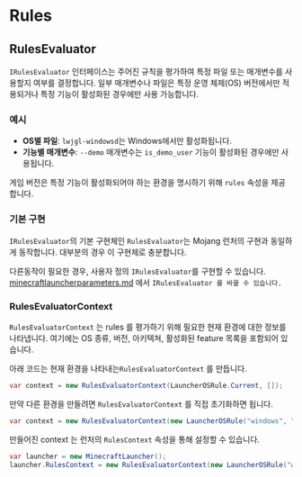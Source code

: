 # Rules

## RulesEvaluator

`IRulesEvaluator` 인터페이스는 주어진 규칙을 평가하여 특정 파일 또는 매개변수를 사용할지 여부를 결정합니다. 일부 매개변수나 파일은 특정 운영 체제(OS) 버전에서만 적용되거나 특정 기능이 활성화된 경우에만 사용 가능합니다.

### 예시

* **OS별 파일**: `lwjgl-windowsd`는 Windows에서만 활성화됩니다.
* **기능별 매개변수**: `--demo` 매개변수는 `is_demo_user` 기능이 활성화된 경우에만 사용됩니다.

게임 버전은 특정 기능이 활성화되어야 하는 환경을 명시하기 위해 `rules` 속성을 제공합니다.

### 기본 구현

`IRulesEvaluator`의 기본 구현체인 `RulesEvaluator`는 Mojang 런처의 구현과 동일하게 동작합니다. 대부분의 경우 이 구현체로 충분합니다.

다른동작이 필요한 경우, 사용자 정의 `IRulesEvaluator`를 구현할 수 있습니다. [minecraftlauncherparameters.md](minecraftlauncherparameters.md "mention") 에서 `IRulesEvaluator 를 바꿀 수 있습니다.`

### RulesEvaluatorContext

`RulesEvaluatorContext` 는 rules 를 평가하기 위해 필요한 현재 환경에 대한 정보를 나타냅니다. 여기에는 OS 종류, 버전, 아키텍쳐, 활성화된 feature 목록을 포함되어 있습니다.&#x20;

아래 코드는 현재 환경을 나타내는`RulesEvaluatorContext` 를 만듭니다.

```csharp
var context = new RulesEvaluatorContext(LauncherOSRule.Current, []);
```

만약 다른 환경을 만들려면 `RulesEvaluatorContext` 를 직접 초기화하면 됩니다.

```csharp
var context = new RulesEvaluatorContext(new LauncherOSRule("windows", "64", "10.0"), []);
```

만들어진 context 는 런처의 `RulesContext` 속성을 통해 설정할 수 있습니다.

```csharp
var launcher = new MinecraftLauncher();
launcher.RulesContext = new RulesEvaluatorContext(new LauncherOSRule("windows", "64", "10.0"), []);
```
